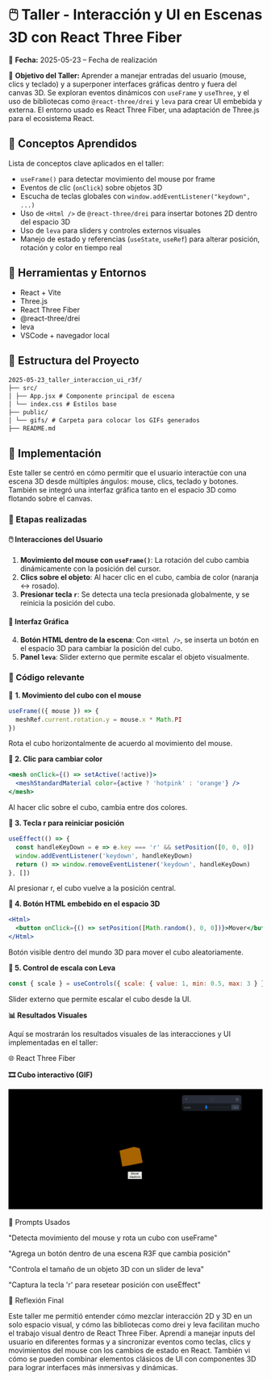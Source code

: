 # 🖱️ Taller - Interacción y UI en Escenas 3D con React Three Fiber

📅 **Fecha:** 2025-05-23 – Fecha de realización

🎯 **Objetivo del Taller:**
Aprender a manejar entradas del usuario (mouse, clics y teclado) y a superponer interfaces gráficas dentro y fuera del canvas 3D. Se exploran eventos dinámicos con `useFrame` y `useThree`, y el uso de bibliotecas como `@react-three/drei` y `leva` para crear UI embebida y externa. El entorno usado es React Three Fiber, una adaptación de Three.js para el ecosistema React.

## 🧠 Conceptos Aprendidos
Lista de conceptos clave aplicados en el taller:

* `useFrame()` para detectar movimiento del mouse por frame
* Eventos de clic (`onClick`) sobre objetos 3D
* Escucha de teclas globales con `window.addEventListener("keydown", ...)`
* Uso de `<Html />` de `@react-three/drei` para insertar botones 2D dentro del espacio 3D
* Uso de `leva` para sliders y controles externos visuales
* Manejo de estado y referencias (`useState`, `useRef`) para alterar posición, rotación y color en tiempo real

## 🔧 Herramientas y Entornos
* React + Vite
* Three.js
* React Three Fiber
* @react-three/drei
* leva
* VSCode + navegador local

## 📁 Estructura del Proyecto
```
2025-05-23_taller_interaccion_ui_r3f/
├── src/
│ ├── App.jsx # Componente principal de escena
│ └── index.css # Estilos base
├── public/
│ └── gifs/ # Carpeta para colocar los GIFs generados
├── README.md
```


## 🧪 Implementación

Este taller se centró en cómo permitir que el usuario interactúe con una escena 3D desde múltiples ángulos: mouse, clics, teclado y botones. También se integró una interfaz gráfica tanto en el espacio 3D como flotando sobre el canvas.

### 🔹 Etapas realizadas

#### 🖱️ Interacciones del Usuario
1. **Movimiento del mouse con `useFrame()`**: La rotación del cubo cambia dinámicamente con la posición del cursor.
2. **Clics sobre el objeto**: Al hacer clic en el cubo, cambia de color (naranja ↔ rosado).
3. **Presionar tecla `r`**: Se detecta una tecla presionada globalmente, y se reinicia la posición del cubo.

#### 🧩 Interfaz Gráfica
4. **Botón HTML dentro de la escena**: Con `<Html />`, se inserta un botón en el espacio 3D para cambiar la posición del cubo.
5. **Panel `leva`**: Slider externo que permite escalar el objeto visualmente.

### 🔹 Código relevante

📌 **1. Movimiento del cubo con el mouse**

```jsx
useFrame(({ mouse }) => {
  meshRef.current.rotation.y = mouse.x * Math.PI
})
```

Rota el cubo horizontalmente de acuerdo al movimiento del mouse.

**📌 2. Clic para cambiar color**

```jsx
<mesh onClick={() => setActive(!active)}>
  <meshStandardMaterial color={active ? 'hotpink' : 'orange'} />
</mesh>
```

Al hacer clic sobre el cubo, cambia entre dos colores.

**📌 3. Tecla r para reiniciar posición**
```jsx
useEffect(() => {
  const handleKeyDown = e => e.key === 'r' && setPosition([0, 0, 0])
  window.addEventListener('keydown', handleKeyDown)
  return () => window.removeEventListener('keydown', handleKeyDown)
}, [])
```

Al presionar r, el cubo vuelve a la posición central.

**📌 4. Botón HTML embebido en el espacio 3D**

```jsx
<Html>
  <button onClick={() => setPosition([Math.random(), 0, 0])}>Mover</button>
</Html>
```

Botón visible dentro del mundo 3D para mover el cubo aleatoriamente.

**📌 5. Control de escala con Leva**
```jsx
const { scale } = useControls({ scale: { value: 1, min: 0.5, max: 3 } })
```

Slider externo que permite escalar el cubo desde la UI.


**📊 Resultados Visuales**

Aquí se mostrarán los resultados visuales de las interacciones y UI implementadas en el taller:


🌐 React Three Fiber

**🎞️ Cubo interactivo (GIF)**

![Resultado tree](resultados/%20Input%20y%20UI%20.gif)


🧩 Prompts Usados


"Detecta movimiento del mouse y rota un cubo con useFrame"

"Agrega un botón <Html> dentro de una escena R3F que cambia posición"

"Controla el tamaño de un objeto 3D con un slider de leva"

"Captura la tecla 'r' para resetear posición con useEffect"


💬 Reflexión Final


Este taller me permitió entender cómo mezclar interacción 2D y 3D en un solo espacio visual, y cómo las bibliotecas como drei y leva facilitan mucho el trabajo visual dentro de React Three Fiber. Aprendí a manejar inputs del usuario en diferentes formas y a sincronizar eventos como teclas, clics y movimientos del mouse con los cambios de estado en React. También vi cómo se pueden combinar elementos clásicos de UI con componentes 3D para lograr interfaces más inmersivas y dinámicas.